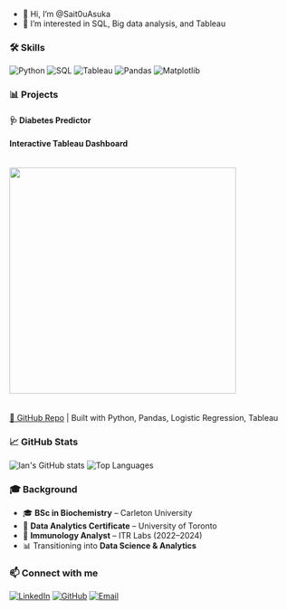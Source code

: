 - 👋 Hi, I’m @Sait0uAsuka
- 👀 I’m interested in SQL, Big data analysis, and Tableau

### 🛠️ Skills
![Python](https://img.shields.io/badge/Python-3776AB?logo=python&logoColor=white)
![SQL](https://img.shields.io/badge/SQL-025E8C?logo=postgresql&logoColor=white)
![Tableau](https://img.shields.io/badge/Tableau-E97627?logo=tableau&logoColor=white)
![Pandas](https://img.shields.io/badge/Pandas-150458?logo=pandas&logoColor=white)
![Matplotlib](https://img.shields.io/badge/Matplotlib-11557c?logo=plotly&logoColor=white)

### 📊 Projects

#### 🩺 Diabetes Predictor  
**Interactive Tableau Dashboard**  
<br>  
<a href="https://public.tableau.com/app/profile/yiheng.sun/viz/diabetes_17406445784920/Story1">
  <img src="https://public.tableau.com/static/images/di/diabetes_17406445784920/Story1/1.png" width="400">
</a>  
<br>  
[🔗 GitHub Repo](https://github.com/AidanDavid/DiabetesPredictor) | Built with Python, Pandas, Logistic Regression, Tableau  



### 📈 GitHub Stats
![Ian's GitHub stats](https://github-readme-stats.vercel.app/api?username=Sait0uAsuka&show_icons=true&theme=tokyonight)
![Top Languages](https://github-readme-stats.vercel.app/api/top-langs/?username=Sait0uAsuka&layout=compact&theme=tokyonight)

### 🎓 Background
- 🎓 **BSc in Biochemistry** – Carleton University  
- 📜 **Data Analytics Certificate** – University of Toronto  
- 🔬 **Immunology Analyst** – ITR Labs (2022–2024)  
- 📊 Transitioning into **Data Science & Analytics**  

### 📫 Connect with me
[![LinkedIn](https://img.shields.io/badge/LinkedIn-0A66C2?logo=linkedin&logoColor=white)](https://www.linkedin.com/in/ian-sun-78655820a/)
[![GitHub](https://img.shields.io/badge/GitHub-181717?logo=github&logoColor=white)](https://github.com/Sait0uAsuka)
[![Email](https://img.shields.io/badge/Email-iansun0825%40gmail.com-red)](mailto:iansun0825@gmail.com)

<!---
Sait0uAsuka/Sait0uAsuka is a ✨ special ✨ repository because its `README.md` (this file) appears on your GitHub profile.
You can click the Preview link to take a look at your changes.
--->

